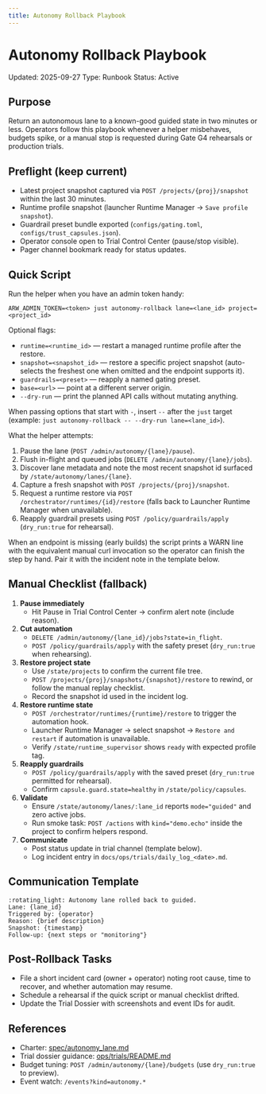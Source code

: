 ```yaml
---
title: Autonomy Rollback Playbook
---
```


# Autonomy Rollback Playbook

Updated: 2025-09-27
Type: Runbook
Status: Active

## Purpose

Return an autonomous lane to a known-good guided state in two minutes or less. Operators follow this playbook whenever a helper misbehaves, budgets spike, or a manual stop is requested during Gate G4 rehearsals or production trials.

## Preflight (keep current)

- Latest project snapshot captured via `POST /projects/{proj}/snapshot` within the last 30 minutes.
- Runtime profile snapshot (launcher Runtime Manager → `Save profile snapshot`).
- Guardrail preset bundle exported (`configs/gating.toml`, `configs/trust_capsules.json`).
- Operator console open to Trial Control Center (pause/stop visible).
- Pager channel bookmark ready for status updates.

## Quick Script

Run the helper when you have an admin token handy:

```
ARW_ADMIN_TOKEN=<token> just autonomy-rollback lane=<lane_id> project=<project_id>
```

Optional flags:

- `runtime=<runtime_id>` — restart a managed runtime profile after the restore.
- `snapshot=<snapshot_id>` — restore a specific project snapshot (auto-selects the freshest one when omitted and the endpoint supports it).
- `guardrails=<preset>` — reapply a named gating preset.
- `base=<url>` — point at a different server origin.
- `--dry-run` — print the planned API calls without mutating anything.

When passing options that start with `-`, insert `--` after the `just` target (example: `just autonomy-rollback -- --dry-run lane=<lane_id>`).

What the helper attempts:

1. Pause the lane (`POST /admin/autonomy/{lane}/pause`).
2. Flush in-flight and queued jobs (`DELETE /admin/autonomy/{lane}/jobs`).
3. Discover lane metadata and note the most recent snapshot id surfaced by `/state/autonomy/lanes/{lane}`.
4. Capture a fresh snapshot with `POST /projects/{proj}/snapshot`.
5. Request a runtime restore via `POST /orchestrator/runtimes/{id}/restore` (falls back to Launcher Runtime Manager when unavailable).
6. Reapply guardrail presets using `POST /policy/guardrails/apply` (`dry_run:true` for rehearsal).

When an endpoint is missing (early builds) the script prints a WARN line with the equivalent manual curl invocation so the operator can finish the step by hand. Pair it with the incident note in the template below.

## Manual Checklist (fallback)

1. **Pause immediately**
   - Hit Pause in Trial Control Center → confirm alert note (include reason).
2. **Cut automation**
   - `DELETE /admin/autonomy/{lane_id}/jobs?state=in_flight`.
   - `POST /policy/guardrails/apply` with the safety preset (`dry_run:true` when rehearsing).
3. **Restore project state**
   - Use `/state/projects` to confirm the current file tree.
   - `POST /projects/{proj}/snapshots/{snapshot}/restore` to rewind, or follow the manual replay checklist.
   - Record the snapshot id used in the incident log.
4. **Restore runtime state**
   - `POST /orchestrator/runtimes/{runtime}/restore` to trigger the automation hook.
   - Launcher Runtime Manager → select snapshot → `Restore and restart` if automation is unavailable.
   - Verify `/state/runtime_supervisor` shows `ready` with expected profile tag.
5. **Reapply guardrails**
   - `POST /policy/guardrails/apply` with the saved preset (`dry_run:true` permitted for rehearsal).
   - Confirm `capsule.guard.state=healthy` in `/state/policy/capsules`.
6. **Validate**
   - Ensure `/state/autonomy/lanes/:lane_id` reports `mode="guided"` and zero active jobs.
   - Run smoke task: `POST /actions` with `kind="demo.echo"` inside the project to confirm helpers respond.
7. **Communicate**
   - Post status update in trial channel (template below).
   - Log incident entry in `docs/ops/trials/daily_log_<date>.md`.

## Communication Template

```
:rotating_light: Autonomy lane rolled back to guided.
Lane: {lane_id}
Triggered by: {operator}
Reason: {brief description}
Snapshot: {timestamp}
Follow-up: {next steps or "monitoring"}
```

## Post-Rollback Tasks

- File a short incident card (owner + operator) noting root cause, time to recover, and whether automation may resume.
- Schedule a rehearsal if the quick script or manual checklist drifted.
- Update the Trial Dossier with screenshots and event IDs for audit.

## References

- Charter: [spec/autonomy_lane.md](../../spec/autonomy_lane.md)
- Trial dossier guidance: [ops/trials/README.md](README.md)
- Budget tuning: `POST /admin/autonomy/{lane}/budgets` (use `dry_run:true` to preview).
- Event watch: `/events?kind=autonomy.*`
